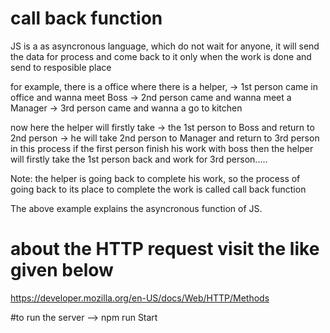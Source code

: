 # call back function 

JS is a as asyncronous language, which do not wait for anyone, 
it will send the data for process and come back to it only when the work is done and send to resposible place 



for example, 
there is a office where there is a helper, 
 -> 1st person came in office and wanna meet Boss
 -> 2nd person came and wanna meet a Manager 
 -> 3rd person came and wanna a go to kitchen 

 now here the helper will firstly take 
 -> the 1st person to Boss and return to 2nd person 
 -> he will take 2nd person to Manager and return to 3rd person 
 in this process if the first person finish his work with boss then the helper will firstly take the 1st person back and work for 3rd person.....

Note: the helper is going back to complete his work, so the process of going back to its place to complete the work is called call back function 

The above example explains the asyncronous function of JS.   



# about the HTTP request visit the like given below 
https://developer.mozilla.org/en-US/docs/Web/HTTP/Methods

#to run the server 
 --> npm run Start